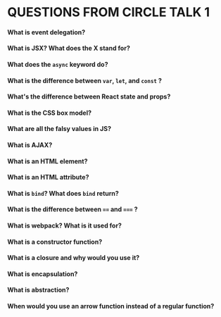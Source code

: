 # QUESTIONS FROM CIRCLE TALK 1

#### What is event delegation?

#### What is JSX? What does the X stand for?

#### What does the `async` keyword do?

#### What is the difference between `var`, `let`, and `const` ?

#### What's the difference between React state and props?

#### What is the CSS box model?

#### What are all the falsy values in JS?

#### What is AJAX?

#### What is an HTML element?

#### What is an HTML attribute?

#### What is `bind`? What does `bind` return?

#### What is the difference between `==` and `===` ?

#### What is webpack? What is it used for?

#### What is a constructor function?

#### What is a closure and why would you use it?

#### What is encapsulation?

#### What is abstraction?

#### When would you use an arrow function instead of a regular function?
